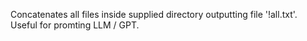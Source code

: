Concatenates all files inside supplied directory outputting file '!all.txt'. Useful for promting LLM / GPT.
